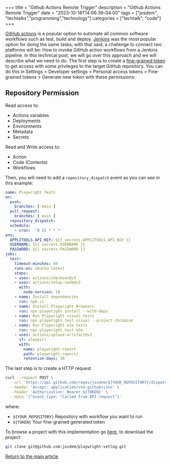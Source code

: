 +++
title =  "Github Actions Remote Trigger"
description = "Github Actions Remote Trigger"
date = "2023-10-18T14:06:39-04:00"
tags = ["josdem", "techtalks","programming","technology"]
categories = ["techtalk", "code"]
+++

[GitHub actions](https://github.com/features/actions) is a popular option to automate all common software workflows such as test, build and deploy. [Jenkins](https://www.jenkins.io/) was the most popular option for doing the same tasks; with that said, a challenge to connect two platforms will be: How to invoke GitHub action workflows from a Jenkins pipeline. In this technical post, we will go over this approach and we will describe what we need to do. The first step is to create a [fine-grained token](https://github.blog/2022-10-18-introducing-fine-grained-personal-access-tokens-for-github/) to get access with some privileges to the target GitHub repository. You can do this in Settings > Developer settings > Personal access tokens > Fine-grained tokens > Generate new token with these permissions:

## Repository Permission
Read access to:

- Actions variables
- Deployments
- Environments
- Metadata
- Secrets

Read and Write access to:

- Action
- Code (Contents)
- Workflows

Then, you will need to add a `repository_dispatch` event as you can see in this example:

```yaml
name: Playwright Tests
on:
  push:
    branches: [ main ]
  pull_request:
    branches: [ main ]
  repository_dispatch:
  schedule:
    - cron:  '0 21 * * *'
env:
  APPLITOOLS_API_KEY: ${{ secrets.APPLITOOLS_API_KEY }}
  USERNAME: ${{ secrets.USERNAME }}
  PASSWORD: ${{ secrets.PASSWORD }}
jobs:
  test:
    timeout-minutes: 60
    runs-on: ubuntu-latest
    steps:
    - uses: actions/checkout@v3
    - uses: actions/setup-node@v3
      with:
        node-version: 18
    - name: Install dependencies
      run: npm ci
    - name: Install Playwright Browsers
      run: npx playwright install --with-deps
    - name: Run Playwright visual tests
      run: npx playwright test visual --project chromium
    - name: Run Playwright e2e tests
      run: npx playwright test e2e
    - uses: actions/upload-artifact@v3
      if: always()
      with:
        name: playwright-report
        path: playwright-report/
        retention-days: 30
```

The last step is to create a HTTP request

```bash
curl --request POST \
  --url 'https://api.github.com/repos/josdem/${YOUR_REPOSITORY}/dispatches' \
  --header 'Accept: application/vnd.github+json' \
  --header 'Authorization: Bearer ${TOKEN}' \
  --data '{"event_type: "Called from API request"}'
```

where:
- `${YOUR_REPOSITORY}` Repository with workflow you want to run
- `${TOKEN}` Your fine-grained generated token


To browse a project with this implementation go [here](https://github.com/josdem/playwright-vetlog), to download the project:

```bash
git clone git@github.com:josdem/playwright-vetlog.git
```

[Return to the main article](/techtalk/sysadmin)
